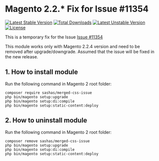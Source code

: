 # Magento 2.2.* Fix for Issue #11354
[![Latest Stable Version](https://poser.pugx.org/sashas/merged-css-issue/v/stable)](https://packagist.org/packages/sashas/merged-css-issue)
[![Total Downloads](https://poser.pugx.org/sashas/merged-css-issue/downloads)](https://packagist.org/packages/sashas/merged-css-issue)
[![Latest Unstable Version](https://poser.pugx.org/sashas/merged-css-issue/v/unstable)](https://packagist.org/packages/sashas/merged-css-issue)
[![License](https://poser.pugx.org/sashas/merged-css-issue/license)](https://packagist.org/packages/sashas/merged-css-issue)

This is a temporary fix for the Issue [Issue #11354](https://github.com/magento/magento2/issues/11354)

This module works only with Magento 2.2.4 version and need to be removed after upgrade/downgrade. Assumed that the issue will be fixed in the new release. 

## 1. How to install module

Run the following command in Magento 2 root folder:

```
composer require sashas/merged-css-issue
php bin/magento setup:upgrade
php bin/magento setup:di:compile
php bin/magento setup:static-content:deploy
```

## 2. How to uninstall module

Run the following command in Magento 2 root folder:

```
composer remove sashas/merged-css-issue
php bin/magento setup:upgrade
php bin/magento setup:di:compile
php bin/magento setup:static-content:deploy
```
